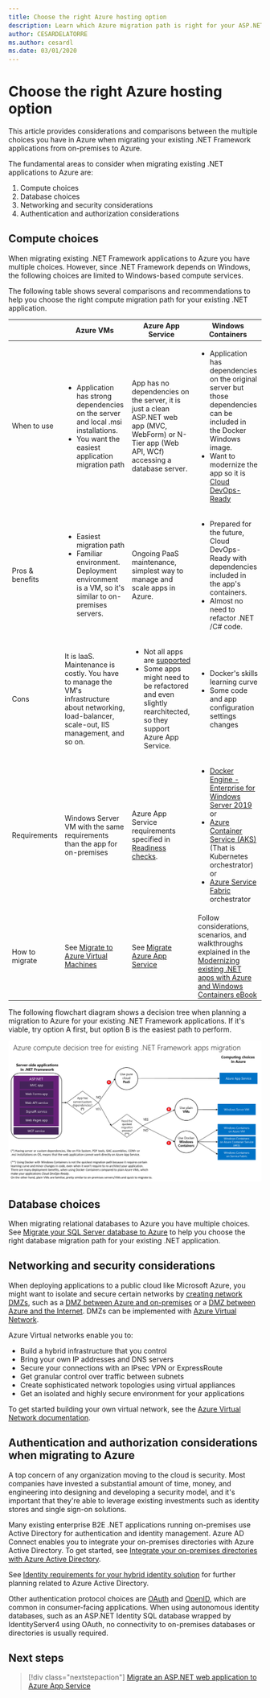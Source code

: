 ```yaml
---
title: Choose the right Azure hosting option
description: Learn which Azure migration path is right for your ASP.NET web application.
author: CESARDELATORRE
ms.author: cesardl
ms.date: 03/01/2020
---
```


# Choose the right Azure hosting option

This article provides considerations and comparisons between the multiple choices you have in Azure when migrating your existing .NET Framework applications from on-premises to Azure.

The fundamental areas to consider when migrating existing .NET applications to Azure are:

1. Compute choices
1. Database choices
1. Networking and security considerations
1. Authentication and authorization considerations

## Compute choices

When migrating existing .NET Framework applications to Azure you have multiple choices. However, since .NET Framework depends on Windows, the following choices are limited to Windows-based compute services.

The following table shows several comparisons and recommendations to help you choose the right compute migration path for your existing .NET application.

|                 | Azure VMs | Azure App Service | Windows Containers |
|-----------------|-----------|-------------------|--------------------|
|When to use      |<ul><li>Application has strong dependencies on the server and local .msi installations.</li><li>You want the easiest application migration path</li></ul>|App has no dependencies on the server, it is just a clean ASP.NET web app (MVC, WebForm) or N-Tier app (Web API, WCf) accessing a database server. |<ul><li>Application has dependencies on the original server but those dependencies can be included in the Docker Windows image.</li><li>Want to modernize the app so it is  [Cloud DevOps-Ready](../../architecture/modernize-with-azure-containers/modernize-existing-apps-to-cloud-optimized/reasons-to-modernize-existing-net-apps-to-cloud-optimized-applications.md)</li></ul>|
|Pros & benefits  |<ul><li>Easiest migration path</li><li>Familiar environment. Deployment environment is a VM, so it's similar to on-premises servers.</li></ul> |Ongoing PaaS maintenance, simplest way to manage and scale apps in Azure. |<ul><li>Prepared for the future, Cloud DevOps-Ready with dependencies included in the app's containers.</li><li>Almost no need to refactor .NET /C# code.</li></ul> |
|Cons             |It is IaaS. Maintenance is costly. You have to manage the VM's infrastructure about networking, load-balancer, scale-out, IIS management, and so on. |<ul><li>Not all apps are [supported](https://appmigration.microsoft.com/assessment)</li><li>Some apps might need to be refactored and even slightly rearchitected, so they support Azure App Service.</li></ul> |<ul><li>Docker's skills learning curve</li><li>Some code and app configuration settings changes</li></ul>|
|Requirements |Windows Server VM with the same requirements than the app for on-premises | Azure App Service requirements specified in [Readiness checks](https://github.com/Azure/App-Service-Migration-Assistant/wiki/Readiness-Checks). |<ul><li>[Docker Engine - Enterprise for Windows Server 2019](https://azuremarketplace.microsoft.com/marketplace/apps/cloud-infrastructure-services.docker-windows-2019)<br />or</li><li>[Azure Container Service (AKS)](https://azure.microsoft.com/services/container-service/) (That is Kubernetes orchestrator)<br />or<li>[Azure Service Fabric](https://azure.microsoft.com/services/service-fabric/) orchestrator</li></ul> |
|How to migrate |See [Migrate to Azure Virtual Machines](vm.md) | See [Migrate Azure App Service](app-service.md) | Follow considerations, scenarios, and walkthroughs explained in the [Modernizing existing .NET apps with Azure and Windows Containers eBook](https://aka.ms/liftandshiftwithcontainersebook) |

The following flowchart diagram shows a decision tree when planning a migration to Azure for your existing .NET Framework applications. If it's viable, try option A first, but option B is the easiest path to perform.

![Flowchart showing hosting decision tree](../media/migration/choose/decision-tree.png)

## Database choices

When migrating relational databases to Azure you have multiple choices. See [Migrate your SQL Server database to Azure](sql.md) to help you choose the right database migration path for your existing .NET application.

## Networking and security considerations

When deploying applications to a public cloud like Microsoft Azure, you might want to isolate and secure certain networks by [creating network DMZs](/azure/architecture/reference-architectures/dmz/), such as a [DMZ between Azure and on-premises](/azure/architecture/reference-architectures/dmz/secure-vnet-hybrid) or a [DMZ between Azure and the Internet](/azure/architecture/reference-architectures/dmz/secure-vnet-dmz). DMZs can be implemented with [Azure Virtual Network](/azure/virtual-network/virtual-networks-overview).

Azure Virtual networks enable you to:

- Build a hybrid infrastructure that you control
- Bring your own IP addresses and DNS servers
- Secure your connections with an IPsec VPN or ExpressRoute
- Get granular control over traffic between subnets
- Create sophisticated network topologies using virtual appliances
- Get an isolated and highly secure environment for your applications

To get started building your own virtual network, see the [Azure Virtual Network documentation](/azure/virtual-network/).

## Authentication and authorization considerations when migrating to Azure

A top concern of any organization moving to the cloud is security. Most companies have invested a substantial amount of time, money, and engineering into designing and developing a security model, and it's important that they're able to leverage existing investments such as identity stores and single sign-on solutions.

Many existing enterprise B2E .NET applications running on-premises use Active Directory for authentication and identity management. Azure AD Connect enables you to integrate your on-premises directories with Azure Active Directory. To get started, see [Integrate your on-premises directories with Azure Active Directory](/azure/active-directory/connect/active-directory-aadconnect).

See [Identity requirements for your hybrid identity solution](/azure/active-directory/active-directory-hybrid-identity-design-considerations-business-needs) for further planning related to Azure Active Directory.

Other authentication protocol choices are [OAuth](https://en.wikipedia.org/wiki/OAuth) and [OpenID](https://en.wikipedia.org/wiki/OpenID), which are common in consumer-facing applications. When using autonomous identity databases, such as an ASP.NET Identity SQL database wrapped by IdentityServer4 using OAuth, no connectivity to on-premises databases or directories is usually required.

## Next steps

> [!div class="nextstepaction"]
> [Migrate an ASP.NET web application to Azure App Service](app-service.md)
